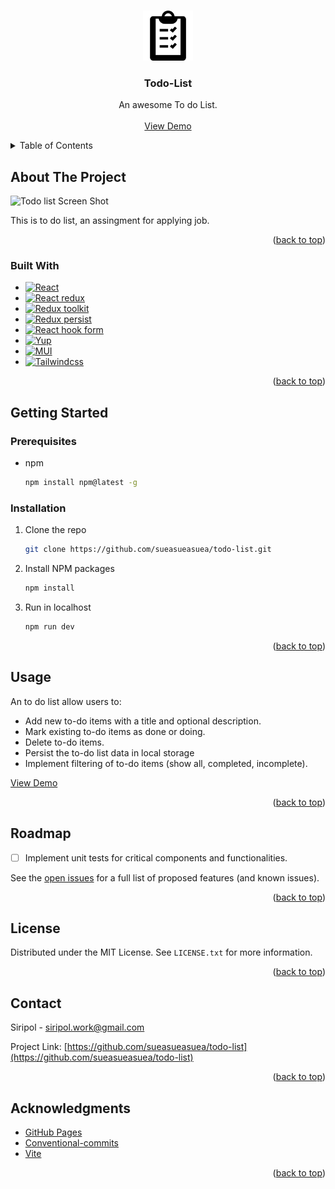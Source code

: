 <a name="readme-top"></a>

<!-- PROJECT LOGO -->
<br />
<div align="center">
  <a href="https://github.com/sueasueasuea/todo-list">
    <img src="/src/assets/to-do-list.svg" alt="Logo" width="80" height="80">
  </a>

  <h3 align="center">Todo-List</h3>

  <p align="center">
    An awesome To do List.
    <br />
    <br />
    <a href="https://sueasueasuea.github.io/todo-list/">View Demo</a>
  </p>
</div>

<!-- TABLE OF CONTENTS -->
<details>
  <summary>Table of Contents</summary>
  <ol>
    <li>
      <a href="#about-the-project">About The Project</a>
      <ul>
        <li><a href="#built-with">Built With</a></li>
      </ul>
    </li>
    <li>
      <a href="#getting-started">Getting Started</a>
      <ul>
        <li><a href="#prerequisites">Prerequisites</a></li>
        <li><a href="#installation">Installation</a></li>
      </ul>
    </li>
    <li><a href="#usage">Usage</a></li>
    <li><a href="#roadmap">Roadmap</a></li>
    <li><a href="#contributing">Contributing</a></li>
    <li><a href="#license">License</a></li>
    <li><a href="#contact">Contact</a></li>
    <li><a href="#acknowledgments">Acknowledgments</a></li>
  </ol>
</details>

<!-- ABOUT THE PROJECT -->

## About The Project

![Todo list Screen Shot](https://img5.pic.in.th/file/secure-sv1/Screenshot-2567-05-05-at-21.48.47.png)

This is to do list, an assingment for applying job.

<p align="right">(<a href="#readme-top">back to top</a>)</p>

### Built With

- [![React][React.js]][React-url]
- [![React redux][React-redux.com]][React-redux-url]
- [![Redux toolkit][Redux-toolkit.com]][Redux-toolkit-url]
- [![Redux persist][Redux-persist.com]][Redux-persist-url]
- [![React hook form][React-hook-form.com]][React-hook-form-url]
- [![Yup][Yup.com]][Yup-url]
- [![MUI][Mui.com]][Mui-url]
- [![Tailwindcss][Tailwindcss.com]][Tailwindcss-url]

<p align="right">(<a href="#readme-top">back to top</a>)</p>

<!-- GETTING STARTED -->

## Getting Started

### Prerequisites

- npm
  ```sh
  npm install npm@latest -g
  ```

### Installation

1. Clone the repo
   ```sh
   git clone https://github.com/sueasueasuea/todo-list.git
   ```
2. Install NPM packages
   ```sh
   npm install
   ```
3. Run in localhost
   ```sh
   npm run dev
   ```

<p align="right">(<a href="#readme-top">back to top</a>)</p>

<!-- USAGE EXAMPLES -->

## Usage

An to do list allow users to:

- Add new to-do items with a title and optional description.
- Mark existing to-do items as done or doing.
- Delete to-do items.
- Persist the to-do list data in local storage
- Implement filtering of to-do items (show all, completed, incomplete).

<a href="https://sueasueasuea.github.io/todo-list/">View Demo</a>

<p align="right">(<a href="#readme-top">back to top</a>)</p>

## Roadmap

- [ ] Implement unit tests for critical components and functionalities.

See the [open issues](https://github.com/sueasueasuea/todo-list/issues) for a full list of proposed features (and known issues).

<p align="right">(<a href="#readme-top">back to top</a>)</p>

<!-- LICENSE -->

## License

Distributed under the MIT License. See `LICENSE.txt` for more information.

<p align="right">(<a href="#readme-top">back to top</a>)</p>

<!-- CONTACT -->

## Contact

Siripol - siripol.work@gmail.com

Project Link: [https://github.com/sueasueasuea/todo-list](https://github.com/sueasueasuea/todo-list)

<p align="right">(<a href="#readme-top">back to top</a>)</p>

<!-- ACKNOWLEDGMENTS -->

## Acknowledgments

- [GitHub Pages](https://pages.github.com)
- [Conventional-commits](https://www.borntodev.com/2023/01/30/conventional-commits/)
- [Vite](https://vitejs.dev/)

<p align="right">(<a href="#readme-top">back to top</a>)</p>

<!-- MARKDOWN LINKS & IMAGES -->
<!-- https://www.markdownguide.org/basic-syntax/#reference-style-links -->

[React.js]: https://img.shields.io/badge/React-20232A?style=for-the-badge&logo=react&logoColor=61DAFB
[React-url]: https://reactjs.org/
[React-redux.com]: https://img.shields.io/badge/Redux%20Redux?style=for-the-badge&logo=redux&logoColor-764ABC
[React-redux-url]: https://react-redux.js.org/
[Redux-toolkit.com]: https://img.shields.io/badge/Redux%20toolkit?style=for-the-badge&logo=redux&logoColor-764ABC
[Redux-toolkit-url]: https://redux-toolkit.js.org/
[Redux-persist.com]: https://img.shields.io/badge/Redux%20Persist?style=for-the-badge&logo=redux&logoColor-764ABC
[Redux-persist-url]: https://github.com/rt2zz/redux-persist
[React-hook-form.com]: https://img.shields.io/badge/Redux%20Hook%20Form?style=for-the-badge&logo=reacthookform&logoColor-EC5990
[React-hook-form-url]: https://react-hook-form.com/
[Yup.com]: https://img.shields.io/badge/Yup?style=for-the-badge
[Yup-url]: https://github.com/jquense/yup
[Mui.com]: https://img.shields.io/badge/Mui?style=for-the-badge&logo=mui&logoColor-007FFF
[Mui-url]: https://mui.com/
[Tailwindcss.com]: https://img.shields.io/badge/Tailwindcss?style=for-the-badge&logo=tailwindcss&logoColor-06B6D4
[Tailwindcss-url]: https://tailwindcss.com/
